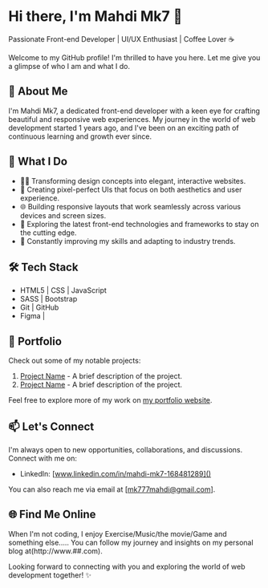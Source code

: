 # Hi there, I'm Mahdi Mk7 👋

Passionate Front-end Developer | UI/UX Enthusiast | Coffee Lover ☕

Welcome to my GitHub profile! I'm thrilled to have you here. Let me give you a glimpse of who I am and what I do.

## 🚀 About Me

I'm Mahdi Mk7, a dedicated front-end developer with a keen eye for crafting beautiful and responsive web experiences. My journey in the world of web development started 1 years ago, and I've been on an exciting path of continuous learning and growth ever since.

## 💼 What I Do

- 👨‍💻 Transforming design concepts into elegant, interactive websites.
- 🎨 Creating pixel-perfect UIs that focus on both aesthetics and user experience.
- 🌐 Building responsive layouts that work seamlessly across various devices and screen sizes.
- 🚀 Exploring the latest front-end technologies and frameworks to stay on the cutting edge.
- 🧠 Constantly improving my skills and adapting to industry trends.

## 🛠️ Tech Stack

- HTML5 | CSS | JavaScript
- SASS | Bootstrap
- Git | GitHub
- Figma | 

## 🌟 Portfolio

Check out some of my notable projects:

1. [Project Name](link-to-project) - A brief description of the project.
2. [Project Name](link-to-project) - A brief description of the project.

Feel free to explore more of my work on [my portfolio website](###.com).

## 📫 Let's Connect

I'm always open to new opportunities, collaborations, and discussions. Connect with me on:

- LinkedIn: [www.linkedin.com/in/mahdi-mk7-168481289]()
<!-- - Twitter: [@YourTwitterHandle](https://twitter.com/yourusername) -->

You can also reach me via email at [mk777mahdi@gmail.com].

## 🌐 Find Me Online

When I'm not coding, I enjoy Exercise/Music/the movie/Game and something else..... You can follow my journey and insights on my personal blog at(http://www.##.com).

Looking forward to connecting with you and exploring the world of web development together! ✨

